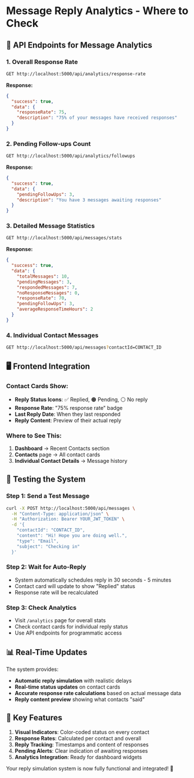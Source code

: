 # Message Reply Analytics - Where to Check

## 🎯 API Endpoints for Message Analytics

### 1. Overall Response Rate
```bash
GET http://localhost:5000/api/analytics/response-rate
```
**Response:**
```json
{
  "success": true,
  "data": {
    "responseRate": 75,
    "description": "75% of your messages have received responses"
  }
}
```

### 2. Pending Follow-ups Count
```bash
GET http://localhost:5000/api/analytics/followups
```
**Response:**
```json
{
  "success": true,
  "data": {
    "pendingFollowUps": 3,
    "description": "You have 3 messages awaiting responses"
  }
}
```

### 3. Detailed Message Statistics
```bash
GET http://localhost:5000/api/messages/stats
```
**Response:**
```json
{
  "success": true,
  "data": {
    "totalMessages": 10,
    "pendingMessages": 3,
    "respondedMessages": 7,
    "noResponseMessages": 0,
    "responseRate": 70,
    "pendingFollowUps": 3,
    "averageResponseTimeHours": 2
  }
}
```

### 4. Individual Contact Messages
```bash
GET http://localhost:5000/api/messages?contactId=CONTACT_ID
```

## 🖥️ Frontend Integration

### Contact Cards Show:
- **Reply Status Icons**: ✅ Replied, 🟠 Pending, ⚪ No reply
- **Response Rate**: "75% response rate" badge
- **Last Reply Date**: When they last responded
- **Reply Content**: Preview of their actual reply

### Where to See This:
1. **Dashboard** → Recent Contacts section
2. **Contacts** page → All contact cards
3. **Individual Contact Details** → Message history

## 🧪 Testing the System

### Step 1: Send a Test Message
```bash
curl -X POST http://localhost:5000/api/messages \
  -H "Content-Type: application/json" \
  -H "Authorization: Bearer YOUR_JWT_TOKEN" \
  -d '{
    "contactId": "CONTACT_ID",
    "content": "Hi! Hope you are doing well.",
    "type": "Email",
    "subject": "Checking in"
  }'
```

### Step 2: Wait for Auto-Reply
- System automatically schedules reply in 30 seconds - 5 minutes
- Contact card will update to show "Replied" status
- Response rate will be recalculated

### Step 3: Check Analytics
- Visit `/analytics` page for overall stats
- Check contact cards for individual reply status
- Use API endpoints for programmatic access

## 📊 Real-Time Updates

The system provides:
- **Automatic reply simulation** with realistic delays
- **Real-time status updates** on contact cards
- **Accurate response rate calculations** based on actual message data
- **Reply content preview** showing what contacts "said"

## 🎯 Key Features

1. **Visual Indicators**: Color-coded status on every contact
2. **Response Rates**: Calculated per contact and overall
3. **Reply Tracking**: Timestamps and content of responses
4. **Pending Alerts**: Clear indication of awaiting responses
5. **Analytics Integration**: Ready for dashboard widgets

Your reply simulation system is now fully functional and integrated! 🚀
